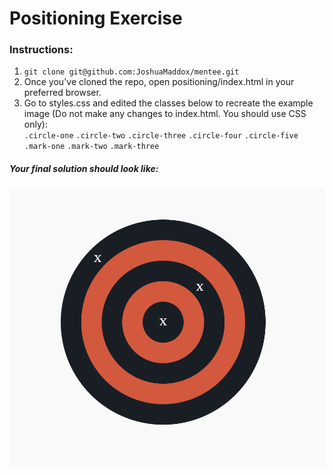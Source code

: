 # Positioning Exercise

### Instructions:

1. `git clone git@github.com:JoshuaMaddox/mentee.git`
2. Once you've cloned the repo, open positioning/index.html in your preferred browser.
3. Go to styles.css and edited the classes below to recreate the example image (Do not make any changes to index.html. You should use CSS only):  
   `.circle-one`
   `.circle-two`
   `.circle-three`
   `.circle-four`
   `.circle-five`
   `.mark-one`
   `.mark-two`
   `.mark-three`

##### Your final solution should look like:

![Final](images/target.png)
